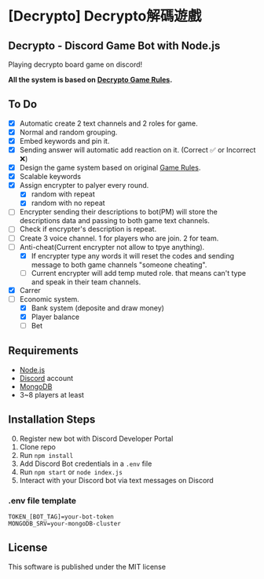# [Decrypto] Decrypto解碼遊戲
## Decrypto - Discord Game Bot with Node.js
Playing decrypto board game on discord!

**All the system is based on [Decrypto Game Rules](https://www.gokids.com.tw/tsaiss/gokids/rules/DECRYPTO_EN_RULES_09nov2017.pdf "game rules").**

## To Do
- [x] Automatic create 2 text channels and 2 roles for game.
- [x] Normal and random grouping.
- [x] Embed keywords and pin it.
- [x] Sending answer will automatic add reaction on it. (Correct :white_check_mark: or Incorrect :x:)
- [x] Design the game system based on original [Game Rules](https://www.gokids.com.tw/tsaiss/gokids/rules/DECRYPTO_EN_RULES_09nov2017.pdf "game rules").
- [x] Scalable keywords
- [x] Assign encrypter to palyer every round.
	- [x] random with repeat
	- [x] random with no repeat
- [ ] Encrypter sending their descriptions to bot(PM) will store the descriptions data and passing to both game text channels.
- [ ] Check if encrypter's description is repeat.
- [ ] Create 3 voice channel. 1 for players who are join. 2 for team.
- [ ] Anti-cheat(Current encrypter not allow to tpye anything).
	- [x] If encrypter type any words it will reset the codes and sending message to both game channels "someone cheating".
	- [ ] Current encrypter will add temp muted role. that means can't type and speak in their team channels.
- [x] Carrer
- [ ] Economic system.
	- [x] Bank system (deposite and draw money)
	- [x] Player balance
	- [ ] Bet

## Requirements

- [Node.js](http://nodejs.org/)
- [Discord](https://discordapp.com/) account
- [MongoDB](https://www.mongodb.com/)
- 3~8 players at least

## Installation Steps

0. Register new bot with Discord Developer Portal 
1. Clone repo
2. Run `npm install`
3. Add Discord Bot credentials in a `.env` file
3. Run `npm start` or `node index.js`
4. Interact with your Discord bot via text messages on Discord

### .env file template
```
TOKEN_[BOT_TAG]=your-bot-token
MONGODB_SRV=your-mongoDB-cluster
```

## License
This software is published under the MIT license
